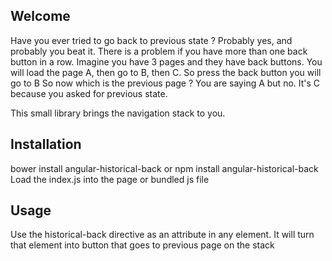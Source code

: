 ## Welcome

Have you ever tried to go back to previous state ? Probably yes, and probably you beat it. There is a problem if you have more than one back button in a row.
Imagine you have 3 pages and they have back buttons. You will load the page A, then go to B, then C. So press the back button you will go to B
So now which is the previous page ? You are saying A but no. It's C because you asked for previous state.

This small library brings the navigation stack to you.

## Installation
bower install angular-historical-back or npm install angular-historical-back
Load the index.js into the page or bundled js file

## Usage
Use the historical-back directive as an attribute in any element. It will turn that element into button that goes to previous page on the stack
